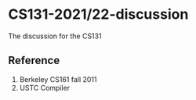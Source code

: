 # CS131-2021/22-discussion

The discussion for the CS131

## Reference
1. Berkeley CS161 fall 2011
2. USTC Compiler